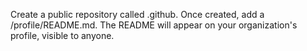 ﻿Create a public repository called .github. Once created, add a /profile/README.md. The README will appear on your organization's profile, visible to anyone.